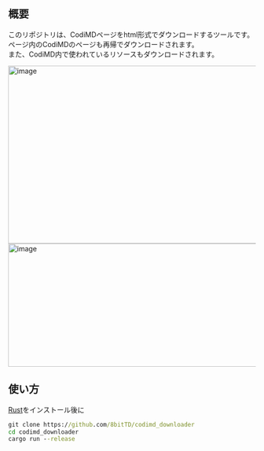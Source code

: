 ## 概要
このリポジトリは、CodiMDページをhtml形式でダウンロードするツールです。<br>
ページ内のCodiMDのページも再帰でダウンロードされます。<br>
また、CodiMD内で使われているリソースもダウンロードされます。

<img width="669" height="362" alt="image" src="https://github.com/user-attachments/assets/5ea08764-31b9-4bd9-8b10-6a2f9321b071" />

<img width="562" height="251" alt="image" src="https://github.com/user-attachments/assets/7cb1fcc5-5317-4f27-8724-c2de098cbc15" />

## 使い方
[Rust](https://rust-lang.org/ja/)をインストール後に
```cmd
git clone https://github.com/8bitTD/codimd_downloader
cd codimd_downloader
cargo run --release
```

